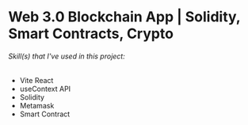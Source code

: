 # Web 3.0 Blockchain App | Solidity, Smart Contracts, Crypto

###### Skill(s) that I've used in this project:

- Vite React
- useContext API
- Solidity
- Metamask
- Smart Contract
